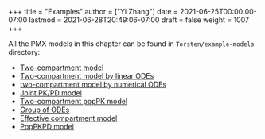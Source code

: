 +++
title = "Examples"
author = ["Yi Zhang"]
date = 2021-06-25T00:00:00-07:00
lastmod = 2021-06-28T20:49:06-07:00
draft = false
weight = 1007
+++

All the PMX models in this chapter can be found in
`Torsten/example-models` directory:

-   [Two-compartment model](https://github.com/metrumresearchgroup/Torsten/tree/master/example-models/pk2cpt)
-   [Two-compartment model by linear ODEs](https://github.com/metrumresearchgroup/Torsten/tree/master/example-models/pk2cpt%5Flinode)
-   [two-compartment model by numerical ODEs](https://github.com/metrumresearchgroup/Torsten/tree/master/example-models/pk2cpt%5Fode)
-   [Joint PK/PD model](https://github.com/metrumresearchgroup/Torsten/tree/master/example-models/FK%5Fcoupled)
-   [Two-compartment popPK model](https://github.com/metrumresearchgroup/Torsten/tree/master/example-models/twocpt%5Fpopulation)
-   [Group of ODEs](https://github.com/metrumresearchgroup/Torsten/tree/master/example-models/lotka%5Fvolterra%5Fode%5Fgroup%5Fmodel)
-   [Effective compartment model](https://github.com/metrumresearchgroup/Torsten/tree/master/example-models/effCpt)
-   [PopPKPD model](https://github.com/metrumresearchgroup/Torsten/tree/master/example-models/FribergKarlsson)

